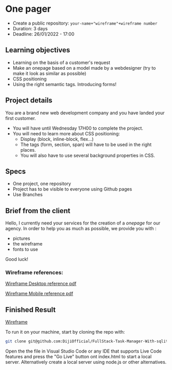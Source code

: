 # One pager

- Create a public repository: `your-name+"wireframe"+wireframe number`
- Duration: 3 days
- Deadline: 26/01/2022 - 17:00


## Learning objectives
- Learning on the basis of a customer's request
- Make an onepage based on a model made by a webdesigner (try to make it look as similar as possible)
- CSS positioning
- Using the right semantic tags. Introducing forms!

## Project details
You are a brand new web development company and you have landed your first customer.
 - You will have until Wednesday 17H00 to complete the project.
 - You will need to learn more about CSS positioning:
    - Display (block, inline-block, flex...)
    - The tags (form, section, span) will have to be used in the right places.
    - You will also have to use several background properties in CSS.


## Specs
- One project, one repository
- Project has to be visible to everyone using Github pages
- Use Branches

## Brief from the client
Hello, I currently need your services for the creation of a _onepage_ for our agency. In order to help you as much as possible, we provide you with :
- pictures
- the wireframe
- fonts to use

Good luck!

### Wireframe references:
[Wireframe Desktop reference pdf](Wireframe-01/wireframe01-mobile.pdf)

[Wireframe Mobile reference pdf](Wireframe-01/wireframe01.pdf)

## Finished Result
[Wireframe](Wireframe-01/Wireframe.pdf)

To run it on your machine, start by cloning the repo with:
```bash
git clone git@github.com:DijiOfficial/FullStack-Task-Manager-With-sqlite3.git
```
Open the the file in Visual Studio Code or any IDE that supports Live Code features and press the "Go Live" button ont index.html to start a local server. Alternatively create a local server using node.js or other alternatives.
